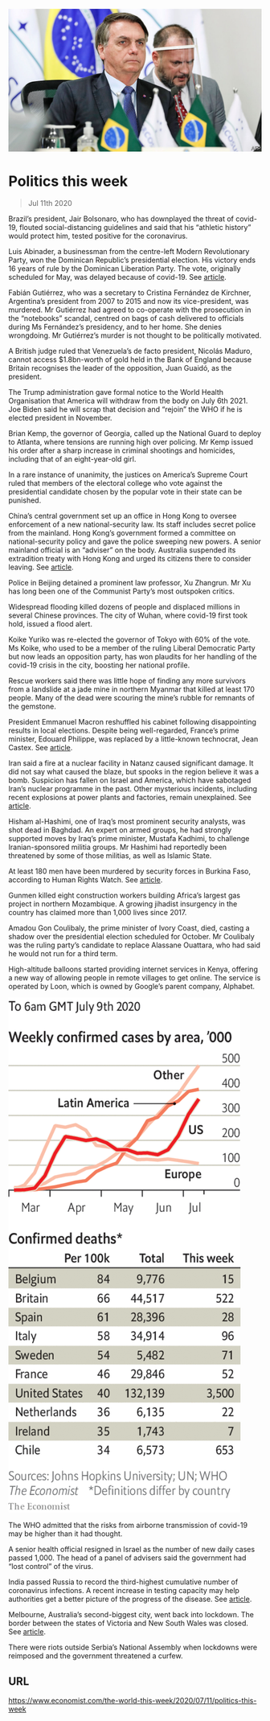 ![](./images/20200711_WWP001_0.jpg)

# Politics this week

> Jul 11th 2020

Brazil’s president, Jair Bolsonaro, who has downplayed the threat of covid-19, flouted social-distancing guidelines and said that his “athletic history” would protect him, tested positive for the coronavirus.

Luis Abinader, a businessman from the centre-left Modern Revolutionary Party, won the Dominican Republic’s presidential election. His victory ends 16 years of rule by the Dominican Liberation Party. The vote, originally scheduled for May, was delayed because of covid-19. See [article](https://www.economist.com//the-americas/2020/07/08/the-dominican-republic-changes-its-ruling-party).

Fabián Gutiérrez, who was a secretary to Cristina Fernández de Kirchner, Argentina’s president from 2007 to 2015 and now its vice-president, was murdered. Mr Gutiérrez had agreed to co-operate with the prosecution in the “notebooks” scandal, centred on bags of cash delivered to officials during Ms Fernández’s presidency, and to her home. She denies wrongdoing. Mr Gutiérrez’s murder is not thought to be politically motivated.

A British judge ruled that Venezuela’s de facto president, Nicolás Maduro, cannot access $1.8bn-worth of gold held in the Bank of England because Britain recognises the leader of the opposition, Juan Guaidó, as the president.

The Trump administration gave formal notice to the World Health Organisation that America will withdraw from the body on July 6th 2021. Joe Biden said he will scrap that decision and “rejoin” the WHO if he is elected president in November.

Brian Kemp, the governor of Georgia, called up the National Guard to deploy to Atlanta, where tensions are running high over policing. Mr Kemp issued his order after a sharp increase in criminal shootings and homicides, including that of an eight-year-old girl.

In a rare instance of unanimity, the justices on America’s Supreme Court ruled that members of the electoral college who vote against the presidential candidate chosen by the popular vote in their state can be punished.

China’s central government set up an office in Hong Kong to oversee enforcement of a new national-security law. Its staff includes secret police from the mainland. Hong Kong’s government formed a committee on national-security policy and gave the police sweeping new powers. A senior mainland official is an “adviser” on the body. Australia suspended its extradition treaty with Hong Kong and urged its citizens there to consider leaving. See [article](https://www.economist.com//china/2020/07/11/under-a-new-national-security-law-hong-kong-is-already-a-changed-city).

Police in Beijing detained a prominent law professor, Xu Zhangrun. Mr Xu has long been one of the Communist Party’s most outspoken critics.

Widespread flooding killed dozens of people and displaced millions in several Chinese provinces. The city of Wuhan, where covid-19 first took hold, issued a flood alert.

Koike Yuriko was re-elected the governor of Tokyo with 60% of the vote. Ms Koike, who used to be a member of the ruling Liberal Democratic Party but now leads an opposition party, has won plaudits for her handling of the covid-19 crisis in the city, boosting her national profile.

Rescue workers said there was little hope of finding any more survivors from a landslide at a jade mine in northern Myanmar that killed at least 170 people. Many of the dead were scouring the mine’s rubble for remnants of the gemstone.

President Emmanuel Macron reshuffled his cabinet following disappointing results in local elections. Despite being well-regarded, France’s prime minister, Edouard Philippe, was replaced by a little-known technocrat, Jean Castex. See [article](https://www.economist.com//europe/2020/07/09/an-unknown-prime-minister-reinforces-macrons-centralised-presidency).

Iran said a fire at a nuclear facility in Natanz caused significant damage. It did not say what caused the blaze, but spooks in the region believe it was a bomb. Suspicion has fallen on Israel and America, which have sabotaged Iran’s nuclear programme in the past. Other mysterious incidents, including recent explosions at power plants and factories, remain unexplained. See [article](https://www.economist.com//node/21789076).

Hisham al-Hashimi, one of Iraq’s most prominent security analysts, was shot dead in Baghdad. An expert on armed groups, he had strongly supported moves by Iraq’s prime minister, Mustafa Kadhimi, to challenge Iranian-sponsored militia groups. Mr Hashimi had reportedly been threatened by some of those militias, as well as Islamic State.

At least 180 men have been murdered by security forces in Burkina Faso, according to Human Rights Watch. See [article](https://www.economist.com//middle-east-and-africa/2020/07/11/jihadists-in-the-sahel-threaten-west-africas-coastal-states).

Gunmen killed eight construction workers building Africa’s largest gas project in northern Mozambique. A growing jihadist insurgency in the country has claimed more than 1,000 lives since 2017.

Amadou Gon Coulibaly, the prime minister of Ivory Coast, died, casting a shadow over the presidential election scheduled for October. Mr Coulibaly was the ruling party’s candidate to replace Alassane Ouattara, who had said he would not run for a third term.

High-altitude balloons started providing internet services in Kenya, offering a new way of allowing people in remote villages to get online. The service is operated by Loon, which is owned by Google’s parent company, Alphabet.

![](./images/20200711_WWC017.png)

The WHO admitted that the risks from airborne transmission of covid-19 may be higher than it had thought.

A senior health official resigned in Israel as the number of new daily cases passed 1,000. The head of a panel of advisers said the government had “lost control” of the virus.

India passed Russia to record the third-highest cumulative number of coronavirus infections. A recent increase in testing capacity may help authorities get a better picture of the progress of the disease. See [article](https://www.economist.com//asia/2020/07/11/infections-in-india-are-soaring-but-increased-testing-will-help).

 Melbourne, Australia’s second-biggest city, went back into lockdown. The border between the states of Victoria and New South Wales was closed. See [article](https://www.economist.com//node/21789134).

There were riots outside Serbia’s National Assembly when lockdowns were reimposed and the government threatened a curfew.

## URL

https://www.economist.com/the-world-this-week/2020/07/11/politics-this-week
